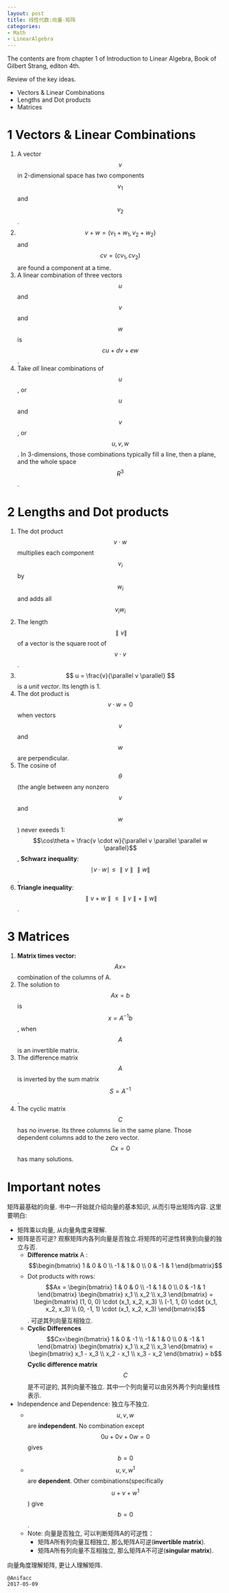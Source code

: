 ```yaml
---
layout: post
title: 线性代数:向量-矩阵
categories:
- Math
- LinearAlgebra
---
```


The contents are from chapter 1 of Introduction to Linear Algebra, Book of Gilbert Strang, editon 4th.

Review of the key ideas.

- Vectors & Linear Combinations
- Lengths and Dot products
- Matrices

# 1 Vectors & Linear Combinations #

1. A vector $$v$$ in 2-dimensional space has two components $$v_1$$ and $$v_2$$.
2. $$v + w = (v_1 + w_1, v_2 + w_2)$$ and $$cv = (cv_1, cv_2)$$ are found a component at a time.
3. A linear combination of three vectors $$u$$ and $$v$$ and $$w$$ is $$cu + dv + ew$$.
4. Take *all* linear combinations of $$u$$, or $$u$$ and $$v$$, or $$u, v, w$$. In 3-dimensions, those combinations typically fill a line, then a plane, and the whole space $$R^3$$.

# 2 Lengths and Dot products #

1. The dot product $$v \cdot w$$ multiplies each component $$v_i$$ by $$w_i$$ and adds all $$v_iw_i$$
2. The length $$\parallel v \parallel$$ of a vector is the square root of $$v \cdot v$$.
3. $$ u = \frac{v}{\parallel v \parallel} $$ is a *unit vector*. Its length is 1.
4. The dot product is $$v \cdot w = 0$$ when vectors $$v $$ and $$w$$ are perpendicular.
5. The cosine of $$\theta$$ (the angle between any nonzero $$v$$ and $$w$$) never exeeds 1: $$\cos\theta = \frac{v \cdot w}{\parallel v \parallel \parallel w \parallel}$$, **Schwarz inequality**: $$\mid v \cdot w \mid \leq \parallel v \parallel \parallel w \parallel$$ .
6. **Triangle inequality**: $$\parallel v + w \parallel \leq \parallel v \parallel + \parallel w \parallel$$.

# 3 Matrices #

1. **Matrix times vector:** $$Ax=$$ combination of the columns of A.
2. The solution to $$Ax=b$$ is $$x=A^{-1}b$$, when $$A$$ is an invertible matrix.
3. The difference matrix $$A$$ is inverted by the sum matrix $$S=A^{-1}$$.
4. The cyclic matrix $$C$$ has no inverse. Its three columns lie in the same plane. Those dependent columns add to the zero vector. $$Cx=0$$ has many solutions.

# Important notes

矩阵最基础的向量. 书中一开始就介绍向量的基本知识, 从而引导出矩阵内容. 这里要明白:

- 矩阵乘以向量, 从向量角度来理解.
- 矩阵是否可逆? 观察矩阵内各列向量是否独立.将矩阵的可逆性转换到向量的独立与否.
  - **Difference matrix** A :  $$\begin{bmatrix} 1 & 0 & 0 \\ -1 & 1 & 0 \\ 0 & -1 & 1 \end{bmatrix}$$
  - Dot products with rows: $$Ax = \begin{bmatrix} 1 & 0 & 0 \\ -1 & 1 & 0 \\ 0 & -1 & 1 \end{bmatrix} \begin{bmatrix} x_1 \\ x_2 \\ x_3 \end{bmatrix} = \begin{bmatrix} (1, 0, 0) \cdot (x_1, x_2, x_3) \\ (-1, 1, 0) \cdot (x_1, x_2, x_3) \\ (0, -1, 1) \cdot (x_1, x_2, x_3) \end{bmatrix}$$. 可逆其列向量互相独立.
  - **Cyclic Differences** $$Cx=\begin{bmatrix} 1 & 0 & -1 \\ -1 & 1 & 0 \\ 0 & -1 & 1 \end{bmatrix} \begin{bmatrix} x_1 \\ x_2 \\ x_3 \end{bmatrix} = \begin{bmatrix} x_1 - x_3 \\ x_2 - x_1 \\ x_3 - x_2 \end{bmatrix} = b$$ **Cyclic difference matrix** $$C$$ 是不可逆的, 其列向量不独立. 其中一个列向量可以由另外两个列向量线性表示.
- Independence and Dependence: 独立与不独立.
  - $$u, v, w$$ are **independent**. No combination except $$0u+0v+0w=0$$ gives $$b=0$$
  - $$u, v, w^{1}$$ are **dependent**. Other combinations(specifically $$u + v + w^{1}$$) give $$b=0$$.
  - Note: 向量是否独立, 可以判断矩阵A的可逆性：
    - 矩阵A所有列向量互相独立, 那么矩阵A可逆(**invertible matrix**).
    - 矩阵A所有列向量不互相独立, 那么矩阵A不可逆(**singular matrix**).

向量角度理解矩阵, 更让人理解矩阵.

```
@Anifacc
2017-05-09
```
